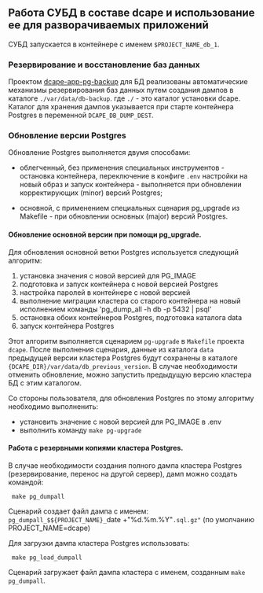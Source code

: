 
## Работа СУБД в составе dcape и использование ее для разворачиваемых приложений

СУБД запускается в контейнере с именем `$PROJECT_NAME_db_1`.

### Резервирование и восстановление баз данных

Проектом [dcape-app-pg-backup](https://github.com/dopos/dcape-app-pg-backup) для БД
реализованы автоматические механизмы резервирования баз данных путем создания дампов
в каталоге `./var/data/db-backup`. где `./` - это каталог установки dcape.
Каталог для хранения дампов указывается при старте контейнера Postgres
в переменной `DCAPE_DB_DUMP_DEST`.

### Обновление версии Postgres

Обновление Postgres выполняется двумя способами:

* облегченный, без применения специальных инструментов - остановка контейнера,
переключение в конфиге `.env` настройки на новый образ и запуск контейнера - выполняется при
обновлении корректирующих (minor) версий Postgres;

* основной, с применением специальных сценария pg_upgrade из Makefile - при обновлении основных (major) версий Postgres.

#### Обновление основной версии при помощи pg_upgrade.

Для обновления основной ветки Postgres используется следующий алгоритм:
1. установка значения с новой версией для PG_IMAGE
2. подготовка и запуск контейнера с новой версией Postgres
3. настройка паролей в контейнере с новой версией
4. выполнение миграции кластера со старого контейнера на новый исполнением команды 'pg_dump_all -h db -p 5432 | psql' 
5. остановка обоих контейнеров Postgres, подготовка каталога data
6. запуск контейнера Postgres 

Этот алгоритм выполняется сценарием `pg-upgrade` в `Makefile` проекта `dcape`. После выполнения сценария, данные из каталога `data`
предыдущей версии кластера Postgres будут сохранены в каталоге `{DCAPE_DIR}/var/data/db_previous_version`. В случае необходимости отменить обновление, можно запустить предыдущую версию кластера БД с этим каталогом. 

Со стороны пользователя, для обновления Postgres по этому алгоритму необходимо выполненить:
* установить значение с новой версией для PG_IMAGE в .env
* выполнить команду `make pg-upgrade`

#### Работа с резервными копиями кластера Postgres.

В случае необходимости создания полного дампа кластера Postgres (резервирование, перенос на другой сервер),
дамп можно создать командой:

```
 make pg_dumpall
```
Сценарий создает файл дампа с именем: `pg_dumpall_$${PROJECT_NAME}_`date +"%d.%m.%Y"`.sql.gz"` (по умолчанию PROJECT_NAME=dcape)

Для загрузки дампа кластера Postgres использовать:

```
 make pg_load_dumpall
```
Сценарий загружает файл дампа кластера с именем, созданным `make pg_dumpall`.